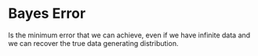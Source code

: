 # Bayes Error
Is the minimum error that we can achieve, even if we have infinite data and we can recover the true data generating distribution.